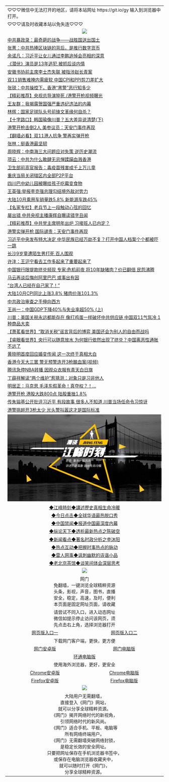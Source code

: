  <table>
<tr>
<td colspan="2" align=left>
♡♡♡微信中无法打开的地区，请将本站网址 https://git.io/gy 输入到浏览器中打开。 
 </td>
</tr>
 <tr>
 <td colspan="2" align=left>
♡♡♡请及时收藏本站以免失连♡♡♡
</td>
 </tr>
  <tr>
    <td colspan="2" align=center><img src="https://cdn.jsdelivr.net/gh/gyoupiodf/im1/%E7%BD%91%E9%97%A8%E6%96%B0%E9%97%BB1.jpg"></td>
 </tr>
<tr><td colspan="2" align="left"><a href="https://xball.casa/oo.aspx?name=c1093850&key=eqxowaguscvmxdgc&from=gy">中共暴政录：最奇葩的战争——战胜国送出国土</a></td></tr>
<tr><td colspan="2" align="left"><a href="https://xball.casa/oo.aspx?name=c1093827&key=eqxowaguscvmxdgc&from=gy">张菁：中共热捧区块链的背后，是推行数字货币</a></td></tr>
<tr><td colspan="2" align="left"><a href="https://xball.casa/oo.aspx?name=c1056228&key=eqxowaguscvmxdgc&from=gy">余诺凡：习近平让女儿通过李鹏追悼会亮相的深意</a></td></tr>
<tr><td colspan="2" align="left"><a href="https://xball.casa/oo.aspx?name=c1093773&key=eqxowaguscvmxdgc&from=gy">《潜伏》演员是13年逃犯 被抓后谈内情</a></td></tr>
<tr><td colspan="2" align="left"><a href="https://xball.casa/oo.aspx?name=c1093836&key=eqxowaguscvmxdgc&from=gy">安徽书协前主席李士杰失联 被指涉赵长青案</a></td></tr>
<tr><td colspan="2" align="left"><a href="https://xball.casa/oo.aspx?name=c1093877&key=eqxowaguscvmxdgc&from=gy">双11销售难掩内需疲软 中国CPI和PPI剪刀差扩大</a></td></tr>
<tr><td colspan="2" align="left"><a href="https://xball.casa/oo.aspx?name=c1093871&key=eqxowaguscvmxdgc&from=gy">张锐：中共操控下，香港“黑警”恶行知多少</a></td></tr>
<tr><td colspan="2" align="left"><a href="https://xball.casa/oo.aspx?name=c1093811&key=eqxowaguscvmxdgc&from=gy">【精彩推荐】央视总导演猝死 /港警开枪视频曝光</a></td></tr>
<tr><td colspan="2" align="left"><a href="https://xball.casa/oo.aspx?name=c1093556&key=eqxowaguscvmxdgc&from=gy">王友群：我揭露贺国强严重违纪违法的内幕</a></td></tr>
<tr><td colspan="2" align="left"><a href="https://xball.casa/oo.aspx?name=c1093869&key=eqxowaguscvmxdgc&from=gy">林辉：国家足球队头号前锋文革缘何自杀？</a></td></tr>
<tr><td colspan="2" align="left"><a href="https://xball.casa/oo.aspx?name=c1093824&key=eqxowaguscvmxdgc&from=gy">【十字路口】韩国瑜像川普？五大差异说清楚(下)</a></td></tr>
<tr><td colspan="2" align="left"><a href="https://xball.casa/oo.aspx?name=c1093772&key=eqxowaguscvmxdgc&from=gy">港警开枪击倒2人 美参议员：天安门事件再现</a></td></tr>
<tr><td colspan="2" align="left"><a href="https://xball.casa/oo.aspx?name=c1093736&key=eqxowaguscvmxdgc&from=gy">【翻墙必看】双11港人抗争 警再实弹开枪</a></td></tr>
<tr><td colspan="2" align="left"><a href="https://xball.casa/oo.aspx?name=c1093870&key=eqxowaguscvmxdgc&from=gy">张林：挺香港最坚韧</a></td></tr>
<tr><td colspan="2" align="left"><a href="https://xball.casa/oo.aspx?name=c1093597&key=eqxowaguscvmxdgc&from=gy">周晓辉：中南海三大问题应对失策 逆历史潮流</a></td></tr>
<tr><td colspan="2" align="left"><a href="https://xball.casa/oo.aspx?name=c1093601&key=eqxowaguscvmxdgc&from=gy">项云：中共为什么敢肆无忌惮蹂躏血溅香港</a></td></tr>
<tr><td colspan="2" align="left"><a href="https://xball.casa/oo.aspx?name=c1093844&key=eqxowaguscvmxdgc&from=gy">卫生部前高官报告：毒疫苗残害成千上万儿童</a></td></tr>
<tr><td colspan="2" align="left"><a href="https://xball.casa/oo.aspx?name=c1093821&key=eqxowaguscvmxdgc&from=gy">重庆当局关闭辖区内全部P2P平台</a></td></tr>
<tr><td colspan="2" align="left"><a href="https://xball.casa/oo.aspx?name=c1093863&key=eqxowaguscvmxdgc&from=gy">四川巴中幼儿园被曝给孩子吃霉变食物</a></td></tr>
<tr><td colspan="2" align="left"><a href="https://xball.casa/oo.aspx?name=c945116&key=eqxowaguscvmxdgc&from=gy">王英强:举报李克强总理勾结境外敌对势力</a></td></tr>
<tr><td colspan="2" align="left"><a href="https://xball.casa/oo.aspx?name=c1093846&key=eqxowaguscvmxdgc&from=gy">大陆10月乘用车销量跌5.8%  新能源车跌45%</a></td></tr>
<tr><td colspan="2" align="left"><a href="https://xball.casa/oo.aspx?name=c1093830&key=eqxowaguscvmxdgc&from=gy">【名家专栏】老兵节上一段触动心弦的回忆</a></td></tr>
<tr><td colspan="2" align="left"><a href="https://xball.casa/oo.aspx?name=c1093776&key=eqxowaguscvmxdgc&from=gy">屡出错 中共央视主播康辉自曝读错字丑闻</a></td></tr>
<tr><td colspan="2" align="left"><a href="https://xball.casa/oo.aspx?name=c1093429&key=eqxowaguscvmxdgc&from=gy">【精彩推荐】中共党主席明年出炉 习接班人已内定？</a></td></tr>
<tr><td colspan="2" align="left"><a href="https://xball.casa/oo.aspx?name=c1093818&key=eqxowaguscvmxdgc&from=gy">港警实弹开枪 国际谴责：天安门事件再现</a></td></tr>
<tr><td colspan="2" align="left"><a href="https://xball.casa/oo.aspx?name=c1092556&key=eqxowaguscvmxdgc&from=gy">习近平中央发布特大决定 中华民族已经万劫不复？打开中国人档案个个都被吓一跳</a></td></tr>
<tr><td colspan="2" align="left"><a href="https://xball.casa/oo.aspx?name=c1093770&key=eqxowaguscvmxdgc&from=gy">长沙9岁童遭陌生男打死 百人围观</a></td></tr>
<tr><td colspan="2" align="left"><a href="https://xball.casa/oo.aspx?name=c1093688&key=eqxowaguscvmxdgc&from=gy">许沣：王沪宁看去工作多起来了重要起来了</a></td></tr>
<tr><td colspan="2" align="left"><a href="https://xball.casa/oo.aspx?name=c1093551&key=eqxowaguscvmxdgc&from=gy">中国银行限提款挤兑频现 专家:危机前夜 将10年缺猪肉？价已翻倍 民怨沸腾</a></td></tr>
<tr><td colspan="2" align="left"><a href="https://xball.casa/oo.aspx?name=c1093560&key=eqxowaguscvmxdgc&from=gy">马云再谈后悔创阿里巴巴 或事出有因</a></td></tr>
<tr><td colspan="2" align="left"><a href="https://xball.casa/oo.aspx?name=c1093832&key=eqxowaguscvmxdgc&from=gy">“台湾人已经在自己家了！”</a></td></tr>
<tr><td colspan="2" align="left"><a href="https://xball.casa/oo.aspx?name=c1093839&key=eqxowaguscvmxdgc&from=gy">大陆10月CPI同比上涨3.8% 猪肉价涨101.3%</a></td></tr>
<tr><td colspan="2" align="left"><a href="https://xball.casa/oo.aspx?name=c1093831&key=eqxowaguscvmxdgc&from=gy">中共政治审查之手伸向西方</a></td></tr>
<tr><td colspan="2" align="left"><a href="https://xball.casa/oo.aspx?name=c1093699&key=eqxowaguscvmxdgc&from=gy">王尚一：中国GDP下降40%与失业率超50% (上)</a></td></tr>
<tr><td colspan="2" align="left"><a href="https://xball.casa/oo.aspx?name=c1093674&key=eqxowaguscvmxdgc&from=gy">川普：美国关税永远都能存在 像打鸡蛋一样破坏中共供应链 中国双11气氛冷 1种商品大卖</a></td></tr>
<tr><td colspan="2" align="left"><a href="https://xball.casa/oo.aspx?name=c1093796&key=eqxowaguscvmxdgc&from=gy">【萧茗看世界】“取消关税”谣言背后的博弈 美国还会为别人的自由而战吗</a></td></tr>
<tr><td colspan="2" align="left"><a href="https://xball.casa/oo.aspx?name=c1093779&key=eqxowaguscvmxdgc&from=gy">【睿眼看世界】央行可以随意放水 为何银行依然出现了挤兑？中国离恶性通胀不远了</a></td></tr>
<tr><td colspan="2" align="left"><a href="https://xball.casa/oo.aspx?name=c1093614&key=eqxowaguscvmxdgc&from=gy">黄晓明首度回应婚变传闻 这一次终于真相大白</a></td></tr>
<tr><td colspan="2" align="left"><a href="https://xball.casa/oo.aspx?name=c1093621&key=eqxowaguscvmxdgc&from=gy">香港今天大三罢 警无预警连开3枪酿血案(视频)</a></td></tr>
<tr><td colspan="2" align="left"><a href="https://xball.casa/oo.aspx?name=c1093559&key=eqxowaguscvmxdgc&from=gy">腾讯急停NBA转播 因观众衣服有青天白日旗</a></td></tr>
<tr><td colspan="2" align="left"><a href="https://xball.casa/oo.aspx?name=c1093600&key=eqxowaguscvmxdgc&from=gy">丁薛祥解读“两个维护”惹猜测：对象只是习非他人</a></td></tr>
<tr><td colspan="2" align="left"><a href="https://xball.casa/oo.aspx?name=c1093701&key=eqxowaguscvmxdgc&from=gy">明居正：马克思 毛泽东假革命！真夺权？！…</a></td></tr>
<tr><td colspan="2" align="left"><a href="https://xball.casa/oo.aspx?name=c1093812&key=eqxowaguscvmxdgc&from=gy">港警开枪 港股大跌800点 陆股重挫1.8%</a></td></tr>
<tr><td colspan="2" align="left"><a href="https://xball.casa/oo.aspx?name=c995034&key=eqxowaguscvmxdgc&from=gy">传朱镕基公开批评习近平 有段故事 很多人不知道 川普当场任命令习惊讶</a></td></tr>
<tr><td colspan="2" align="left"><a href="https://xball.casa/oo.aspx?name=c1093763&key=eqxowaguscvmxdgc&from=gy">港警挑衅开3枪太少 光头警叫嚣这才是国际标准</a></td></tr>

 <tr>
   <td colspan="2" align=center><img src="https://github.com/gyoupiodf/im1/blob/master/jf-1.jpg"></td>
  </tr>
   <tr>
   <td colspan="2" align=center> 
<a href="https://xball.casa/oo.aspx?name=c922850&key=eqxowaguscvmxdgc&from=gy&tag=9877">◆江峰時刻◆講述歷史真相生命冷暖</a><br/>
    </td>
  </tr>
   <tr>
   <td colspan="2" align=center> 
<a href="https://xball.casa/oo.aspx?name=c816850&key=eqxowaguscvmxdgc&from=gy&tag=9877">◆今日点击◆全球华语最热脱口秀</a><br/>
    </td>
  </tr>
  <tr>
  <td colspan="2" align=center>
<a href="https://xball.casa/oo.aspx?name=c816860&key=eqxowaguscvmxdgc&from=gy&tag=99733110">◆中国禁闻◆报道中国最深度内幕</a><br/>
   </tr>
  <tr>
     <td colspan="2" align=center>
<a href="https://xball.casa/oo.aspx?name=c816855&key=eqxowaguscvmxdgc&from=gy&tag=997110">◆纵论天下◆透析最新热点之陈破空</a><br/>
   </tr>
   <tr>
      <td colspan="2" align=center>
<a href="https://xball.casa/oo.aspx?name=c838308&key=eqxowaguscvmxdgc&from=gy&tag=9973110">◆新闻看点◆著名时政分析之李沐阳</a><br/>
   </tr>
   <tr>
     <td colspan="2" align=center>
<a href="https://xball.casa/oo.aspx?name=c816852&key=eqxowaguscvmxdgc&from=gy&tag=9733110">◆热点互动◆把握时事热点的脉动</a><br/>
   </tr>
   <tr>
      <td colspan="2" align=center>
<a href="https://xball.casa/oo.aspx?name=c816694&key=eqxowaguscvmxdgc&from=gy&tag=93310">◆雷人网事◆讽刺幽默的诙谐小品</a><br/>
   </tr>
   <tr>
    <td colspan="2" align=center>
<a href="https://xball.casa/oo.aspx?name=c816650&key=eqxowaguscvmxdgc&from=gy&tag=9973110">◆老北京茶馆◆谈笑间体会深层思考</a><br/>
   </tr>
 <tr>
    <td colspan="2" align="center"><img src="https://gitlab.com/ogate2/up/raw/master/_/oGate65.jpg"/></td>
  </tr>
  <tr>
    <td colspan="2" align="center">网门<br/>免翻墙，一键浏览全球精粹资源<br/>头条，影视，声音，图书，直播<br/>安全，稳定，高速，及时，便利<br/>本页面是固定网址页面，请收藏</td>
  <tr>
  <tr>
    <td colspan="2" align="center">请尝试不同入口，进入动态网址<br/>微信如提示停止访问该网页，须<br/>先点击右上角，选择浏览器打开</td>
  <tr>
  <tr>
    <td align="center"><a href="https://gl.githack.com/ofile/up/raw/master/showm.htm">网页版入口一</a></td>
    <td align="center"><a href="https://lijcxlvzmlxs.xroot.pw/oo.aspx?key=mvmsehdxxcbsukzw&from=ogHomel">网页版入口二</a></td>
  </tr>
  <tr>
    <td colspan="2" align="center">下载网门客户端，更快，更方便</td>
  <tr>
  <tr>
    <td align="center"><a href="https://gitlab.com/ogate2/up/raw/master/_/oGatea.apk">网门安卓版</a></td>
    <td align="center"><a href="https://gitlab.com/ogate2/up/raw/master/_/oGate.zip">网门电脑版</a></td>
  </tr>
  <tr>
    <td colspan="2" align="center"><a href="https://gitlab.com/ogate2/up/raw/master/_/oPipe.zip">环通电脑版</a></td>
  </tr>
  <tr>
    <td colspan="2" align="center">使用海外浏览器，更好，更安全</td>
  <tr>
  <tr>
    <td align="center"><a href="https://gitlab.com/ogate2/up/raw/master/_/Chrome.apk">Chrome安卓版</a></td>
    <td align="center"><a href="https://gitlab.com/ogate2/up/raw/master/_/Chrome.zip">Chrome电脑版</a></td>
  </tr>
  <tr>
    <td align="center"><a href="https://gitlab.com/ogate2/up/raw/master/_/Firefox.apk">Firefox安卓版</a></td>
    <td align="center"><a href="https://gitlab.com/ogate2/up/raw/master/_/Firefox.zip">Firefox电脑版</a></td>
  </tr>
  <tr>
    <td colspan="2" align="center"><img src="https://gitlab.com/ogate2/up/raw/master/_/oGate640.jpg"/></td>
  </tr>
  <tr>
    <td colspan="2" align="center">
大陆用户无需翻墙，<br/>
直接登入《网门》网站，<br/>就可以分享全球精粹资源。<br/>
《网门》揭开网络时代的新视角，<br/>引领网络时代的新风尚。<br/>
《网门》适合手机、平板、电脑等<br/>所有网络终端用户。<br/>
《网门》无需翻墙突破网络封锁，<br/>是稳定长效的安全网址。<br/>
只要把网址保存在手机浏览器书签中，<br/>或保存在电脑浏览器收藏夹中，<br/>
就可以随时打开《网门》，<br/>
分享全球精粹资源。</td>
  </tr>
</table>


